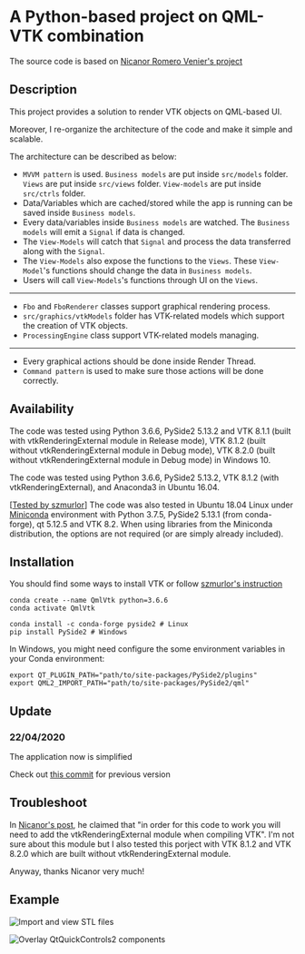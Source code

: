 # A Python-based project on QML-VTK combination

The source code is based on [Nicanor Romero Venier's project](https://github.com/nicanor-romero/QtVtk)

## Description

This project provides a solution to render VTK objects on QML-based UI.

Moreover, I re-organize the architecture of the code and make it simple and scalable.

The architecture can be described as below:

- `MVVM pattern` is used. `Business models` are put inside `src/models` folder. `Views` are put inside `src/views` folder. `View-models` are put inside `src/ctrls` folder.
- Data/Variables which are cached/stored while the app is running can be saved inside `Business models`.
- Every data/variables inside `Business models` are watched. The `Business models` will emit a `Signal` if data is changed.
- The `View-Models` will catch that `Signal` and process the data transferred along with the `Signal`.
- The `View-Models` also expose the functions to the `Views`. These `View-Model`'s functions should change the data in `Business models`.
- Users will call `View-Models`'s functions through UI on the `Views`.
---
- `Fbo` and `FboRenderer` classes support graphical rendering process.
- `src/graphics/vtkModels` folder has VTK-related models which support the creation of VTK objects.
- `ProcessingEngine` class support VTK-related models managing.
---
- Every graphical actions should be done inside Render Thread.
- `Command pattern` is used to make sure those actions will be done correctly.

## Availability

The code was tested using Python 3.6.6, PySide2 5.13.2 and VTK 8.1.1 (built with vtkRenderingExternal module in Release mode), VTK 8.1.2 (built without vtkRenderingExternal module in Debug mode), VTK 8.2.0 (built without vtkRenderingExternal module in Debug mode) in Windows 10.

The code was tested using Python 3.6.6, PySide2 5.13.2, VTK 8.1.2 (with vtkRenderingExternal), and Anaconda3 in Ubuntu 16.04.

[[Tested by szmurlor](https://github.com/szmurlor/QtVTK-Py)] The code was also tested in Ubuntu 18.04 Linux under [Miniconda](https://docs.conda.io/en/latest/miniconda.html) environment with Python 3.7.5, PySide2 5.13.1 (from conda-forge), qt 5.12.5 and VTK 8.2. When using libraries from the Miniconda distribution, the options are not required (or are simply already included).

## Installation

You should find some ways to install VTK or follow [szmurlor's instruction](https://github.com/szmurlor/QtVTK-Py)

```shell
conda create --name QmlVtk python=3.6.6
conda activate QmlVtk

conda install -c conda-forge pyside2 # Linux
pip install PySide2 # Windows
```

In Windows, you might need configure the some environment variables in your Conda environment:

```shell
export QT_PLUGIN_PATH="path/to/site-packages/PySide2/plugins"
export QML2_IMPORT_PATH="path/to/site-packages/PySide2/qml"
```

## Update

### 22/04/2020

The application now is simplified

Check out [this commit](https://github.com/dao-duc-tung/QtVTK-Py/commit/5d70062b1a931dabef072d4f4e58a73e9828f830) for previous version

## Troubleshoot

In [Nicanor's post](https://medium.com/bq-engineering/integrating-qtquickcontrols-2-with-vtk-df54bbb99de3), he claimed that "in order for this code to work you will need to add the vtkRenderingExternal module when compiling VTK". I'm not sure about this module but I also tested this porject with VTK 8.1.2 and VTK 8.2.0 which are built without vtkRenderingExternal module.

Anyway, thanks Nicanor very much!

## Example

![Import and view STL files](resources/QmlVtk_1.gif "Import and view STL files")

![Overlay QtQuickControls2 components](resources/QmlVtk_2.gif "Overlay QtQuickControls2 components")
